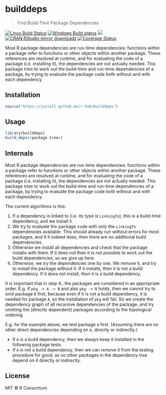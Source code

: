 


# builddeps

> Find Build-Time Package Dependencies

[![Linux Build Status](https://travis-ci.org/r-hub/builddeps.svg?branch=master)](https://travis-ci.org/r-hub/builddeps)
[![Windows Build status](https://ci.appveyor.com/api/projects/status/github/r-hub/builddeps?svg=true)](https://ci.appveyor.com/project/gaborcsardi/builddeps)
[![](http://www.r-pkg.org/badges/version/builddeps)](http://www.r-pkg.org/pkg/builddeps)
[![CRAN RStudio mirror downloads](http://cranlogs.r-pkg.org/badges/builddeps)](http://www.r-pkg.org/pkg/builddeps)
[![Coverage Status](https://img.shields.io/codecov/c/github/r-hub/builddeps/master.svg)](https://codecov.io/github/r-hub/builddeps?branch=master)

Most R package dependencies are run-time dependencies: functions within a
package refer to functions or other objects within another package. These
references are resolved at runtime, and for evaluating the code of a
package (i.e. installing it), the dependencies are not actually needed.
This package tries to work out the build-time and run-time dependencies of
a package, by trying to evaluate the package code both without and with
each dependency.

## Installation


```r
source("https://install-github.me/r-hub/builddeps")
```

## Usage


```r
library(builddeps)
build_deps(<package-tree>)
```

## Internals

Most R package dependencies are run-time dependencies: functions within
a package refer to functions or other objects within another package.
These references are resolved at runtime, and for evaluating the code
of a package (i.e. installing it), the dependencies are not actually
needed. This package tries to work out the build-time and run-time
dependencies of a package, by trying to evaluate the package code both
without and with each dependency.

The current algorithms is this:

1. If a dependency is linked to (i.e. its type is `LinkingTo`), this is
   a build-time dependency, and we install it.
2. We try to evaluate the package code with only the `LinkingTo`
   dependencies available. This should already run without errors for
   most packages, and if it indeed does, then there are no additional
   build dependencies.
3. Otherwise we install all dependencies and check that the package
   installs with them. If it does not then it is not possible to work
   out the build dependencies, so we give up here.
4. Otherwise, we *try* the dependencies one by one. We remove it, and
   try to install the package without it. If it installs, then it is not
   a build dependency. If it does not install, then it is a build
   dependency.

It is important that in step 4., the packages are considered in an
appropriate order. E.g. if `pkg -> A -> B` and also `pkg -> B` holds,
then we cannot try to omit package `B` first, because even if it is not
a build dependency, it is needed for package `A`, so the installation
of `pkg` will fail. So we create the dependency graph of all recursive
dependencies of the package, and try omitting the (directly dependent)
packages according to the topological ordering.

E.g. for the example above, we test package `A` first. (Assuming there
are no other direct dependencies depending on `A`, directly or
indirectly.)

* If `A` is a build dependency, then we always keep it installed in the
  following package tests.
* If `A` is not a build dependency, then we can remove it from the
  testing procedure for good, as no other packages in the dependency
  tree depend on it directly or indirectly.

## License

MIT © R Consortium

